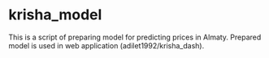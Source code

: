# krisha_model

This is a script of preparing model for predicting prices in Almaty. Prepared model is used in web application (adilet1992/krisha_dash).
